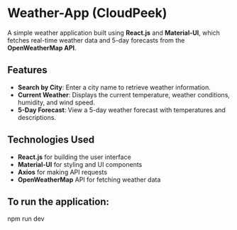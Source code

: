 # Weather-App (CloudPeek)
A simple weather application built using **React.js** and **Material-UI**, which fetches real-time weather data and 5-day forecasts from the **OpenWeatherMap API**.
## Features
- **Search by City**: Enter a city name to retrieve weather information.
- **Current Weather**: Displays the current temperature, weather conditions, humidity, and wind speed.
- **5-Day Forecast**: View a 5-day weather forecast with temperatures and descriptions.
## Technologies Used
- **React.js** for building the user interface
- **Material-UI** for styling and UI components
- **Axios** for making API requests
- **OpenWeatherMap** API for fetching weather data
## To run the application:
npm run dev

